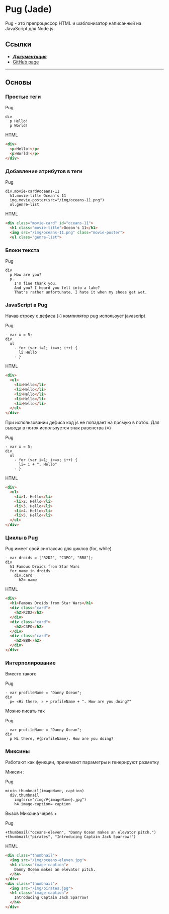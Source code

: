 # Pug (Jade)

Pug - это препроцессор HTML и шаблонизатор написанный на JavaScript для Node.js

## Ссылки

* [***Документация***](https://pugjs.org/api/getting-started.html)
* [GitHub page](https://github.com/pugjs/pug)
---
## Основы

### Простые теги
Pug
```
div
  p Hello!
  p World!
```
HTML
```html
<div>
  <p>Hello!</p>
  <p>World!</p>
</div>
```

### Добавление атрибутов в теги
Pug
```
div.movie-card#oceans-11
  h1.movie-title Ocean's 11
  img.movie-poster(src="/img/oceans-11.png")
  ul.genre-list
```
HTML
```html
<div class="movie-card" id="oceans-11">
  <h1 class="movie-title">Ocean's 11</h1>
  <img src="/img/oceans-11.png" class="movie-poster">
  <ul class="genre-list">
```

### Блоки текста
Pug
```
div
  p How are you?
  p.
    I'm fine thank you.
    And you? I heard you fell into a lake?
    That's rather unfortunate. I hate it when my shoes get wet.
```

### JavaScript в Pug

Начав строку с дефиса (-) компилятор pug использует javascript

Pug
```
- var x = 5;
div
  ul
    - for (var i=1; i<=x; i++) {
      li Hello
    - }
```
HTML
```html
<div>
  <ul>
    <li>Hello</li>
    <li>Hello</li>
    <li>Hello</li>
    <li>Hello</li>
    <li>Hello</li>
  </ul>
</div>
```

При использовании дефиса код js не попадает на прямую в поток. Для вывода в поток используется знак равенства (=)

Pug
```
- var x = 5;
div
  ul
    - for (var i=1; i<=x; i++) {
      li= i + ". Hello"
    - }
```
HTML
```html
<div>
  <ul>
    <li>1. Hello</li>
    <li>2. Hello</li>
    <li>3. Hello</li>
    <li>4. Hello</li>
    <li>5. Hello</li>
  </ul>
</div>
```

### Циклы в Pug

Pug имеет свой синтаксис для циклов (for, while)
```
- var droids = ["R2D2", "C3PO", "BB8"];
div
  h1 Famous Droids from Star Wars
  for name in droids
    div.card
      h2= name
```
HTML
```html
<div>
  <h1>Famous Droids from Star Wars</h1>
  <div class="card">
    <h2>R2D2</h2>
  </div>
  <div class="card">
    <h2>C3PO</h2>
  </div>
  <div class="card">
    <h2>BB8</h2>
  </div>
</div>
```

### Интерполирование

Вместо такого

Pug
```
- var profileName = "Danny Ocean";
div
  p= «Hi there, » + profileName + ". How are you doing?"
```
Можно писать так

Pug 
```
- var profileName = "Danny Ocean";
div
  p Hi there, #{profileName}. How are you doing?
```

### Миксины

Работают как функции, принимают параметры и генерируют разметку

Миксин :

Pug
````pug
mixin thumbnail(imageName, caption)
  div.thumbnail
    img(src="/img/#{imageName}.jpg")
    h4.image-caption= caption
````
Вызов Миксина через +

Pug
```
+thumbnail("oceans-eleven", "Danny Ocean makes an elevator pitch.")
+thumbnail("pirates", "Introducing Captain Jack Sparrow!")
```
HTML
```html
<div class="thumbnail">
  <img src="/img/oceans-eleven.jpg">
  <h4 class="image-caption">
    Danny Ocean makes an elevator pitch.
  </h4>
</div>
<div class="thumbnail">
  <img src="/img/pirates.jpg">
  <h4 class="image-caption">
    Introducing Captain Jack Sparrow!
  </h4>
</div>
```